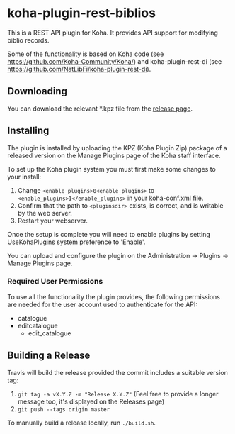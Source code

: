 # koha-plugin-rest-biblios

This is a REST API plugin for Koha. It provides API support for
modifying biblio records.

Some of the functionality is based on Koha code (see
https://github.com/Koha-Community/Koha/) and koha-plugin-rest-di (see
https://github.com/NatLibFi/koha-plugin-rest-di).

## Downloading

You can download the relevant *.kpz file from the [release page](https://github.com/NatLibFi/koha-plugin-rest-biblios/releases).

## Installing

The plugin is installed by uploading the KPZ (Koha Plugin Zip) package of a released version on the Manage Plugins page of the Koha staff interface.

To set up the Koha plugin system you must first make some changes to your install:

1. Change `<enable_plugins>0<enable_plugins>` to ` <enable_plugins>1</enable_plugins>` in your koha-conf.xml file.
2. Confirm that the path to `<pluginsdir>` exists, is correct, and is writable by the web server.
3. Restart your webserver.

Once the setup is complete you will need to enable plugins by setting UseKohaPlugins system preference to 'Enable'.

You can upload and configure the plugin on the Administration -> Plugins -> Manage Plugins page.

### Required User Permissions

To use all the functionality the plugin provides, the following permissions are needed for the user account used to authenticate for the API:

 - catalogue
 - editcatalogue
   - edit_catalogue

## Building a Release

Travis will build the release provided the commit includes a suitable version tag:

1. `git tag -a vX.Y.Z -m "Release X.Y.Z"` (Feel free to provide a longer message too, it's displayed on the Releases page)
2. `git push --tags origin master`

To manually build a release locally, run `./build.sh`.

